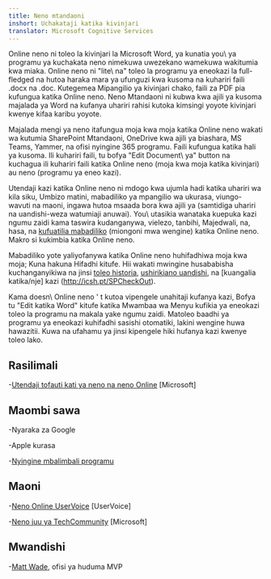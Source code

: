 ```yaml
---
title: Neno mtandaoni
inshort: Uchakataji katika kivinjari
translator: Microsoft Cognitive Services
---
```



Online neno ni toleo la kivinjari la Microsoft Word, ya kunatia
you\ ya programu ya kuchakata neno nimekuwa uwezekano wamekuwa wakitumia kwa miaka. Online neno ni
\"lite\ na" toleo la programu ya eneokazi la full-fledged na hutoa haraka
mara ya ufunguzi kwa kusoma na kuhariri faili .docx na .doc. Kutegemea
Mipangilio ya kivinjari chako, faili za PDF pia kufungua katika Online neno. Neno
Mtandaoni ni kubwa kwa ajili ya kusoma majalada ya Word na kufanya uhariri rahisi kutoka
kimsingi yoyote kivinjari kwenye kifaa karibu yoyote.

Majalada mengi ya neno itafungua moja kwa moja katika Online neno wakati wa kutumia SharePoint
Mtandaoni, OneDrive kwa ajili ya biashara, MS Teams, Yammer, na ofisi nyingine
365 programu. Faili kufungua katika hali ya kusoma. Ili kuhariri faili, tu bofya
\"Edit Document\ ya" button na kuchagua ili kuhariri faili katika Online neno
(moja kwa moja katika kivinjari) au neno (programu ya eneo kazi).

Utendaji kazi katika Online neno ni mdogo kwa ujumla hadi katika uhariri wa kila siku,
Umbizo matini, mabadiliko ya mpangilio wa ukurasa, viungo-wavuti na maoni, ingawa
hutoa msaada bora kwa ajili ya (samtidiga uhariri na uandishi-weza
watumiaji anuwai). You\ utasikia wanataka kuepuka kazi ngumu zaidi kama taswira
kudanganywa, vielezo, tanbihi, Majedwali, na, hasa, na [kufuatilia
mabadiliko](http://icansharepoint.com/version-history-isnt-track-changes/)
(miongoni mwa wengine) katika Online neno. Makro si kukimbia katika Online neno.

Mabadiliko yote yaliyofanywa katika Online neno huhifadhiwa moja kwa moja; Kuna hakuna
Hifadhi kitufe. Hii wakati mwingine husababisha kuchanganyikiwa na jinsi [toleo
historia](http://icsh.pt/VersionHistory),
[ushirikiano uandishi](http://icsh.pt/CoAuthoring), na [kuangalia
katika/nje] kazi (http://icsh.pt/SPCheckOut).

Kama doesn\ Online neno ' t kutoa vipengele unahitaji kufanya kazi,
Bofya tu \"Edit katika Word\" kitufe katika Mwambaa wa Menyu kufikia ya
eneokazi toleo la programu na makala yake ngumu zaidi. Matoleo baadhi
ya programu ya eneokazi kuhifadhi sasishi otomatiki, lakini wengine huwa hawazitii. Kuwa na ufahamu
ya jinsi kipengele hiki hufanya kazi kwenye toleo lako.

Rasilimali
---------

-[Utendaji tofauti kati ya neno na neno
    Online](https://support.office.com/en-us/article/Differences-between-using-a-document-in-the-browser-and-in-Word-3e863ce3-e82c-4211-8f97-5b33c36c55f8)
    \[Microsoft\]

Maombi sawa
--------------------

-Nyaraka za Google

-Apple kurasa

-[Nyingine mbalimbali
    programu](https://en.wikipedia.org/wiki/List_of_word_processors#Online)

Maoni
---------

-[Neno Online UserVoice](https://word.uservoice.com/forums/271331-word-online)
    \[UserVoice\]

-[Neno juu ya TechCommunity](https://techcommunity.microsoft.com/t5/Word/ct-p/Word)
    \[Microsoft\]

Mwandishi
---------

-[Matt Wade](https://www.linkedin.com/in/thatmattwade/), ofisi ya huduma MVP


